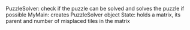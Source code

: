 PuzzleSolver: check if the puzzle can be solved and solves the puzzle if possible
MyMain: creates PuzzleSolver object
State: holds a matrix, its parent and number of misplaced tiles in the matrix
